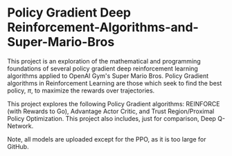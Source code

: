 # Policy Gradient Deep Reinforcement-Algorithms-and-Super-Mario-Bros

This project is an exploration of the mathematical and programming foundations of several policy gradient deep reinforcement learning algorithms applied to OpenAI Gym's Super Mario Bros. Policy Gradient algorithms in Reinforcement Learning are those which seek to find the best policy, $\pi$, to maximize the rewards over trajectories.

This project explores the following Policy Gradient algorithms: REINFORCE (with Rewards to Go), Advantage Actor Critic, and Trust Region/Proximal Policy Optimization. This project also includes, just for comparison, Deep Q-Network.

Note, all models are uploaded except for the PPO, as it is too large for GitHub.
